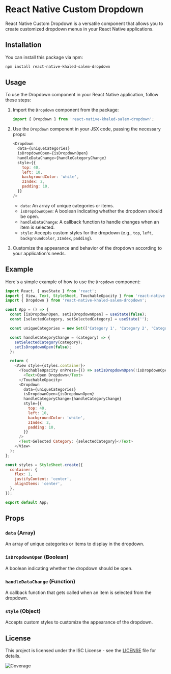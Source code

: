
# React Native Custom Dropdown

React Native Custom Dropdown is a versatile component that allows you to create customized dropdown menus in your React Native applications.

## Installation

You can install this package via npm:

```bash
npm install react-native-khaled-salem-dropdown
```

## Usage

To use the Dropdown component in your React Native application, follow these steps:

1. Import the `Dropdown` component from the package:

   ```javascript
   import { Dropdown } from 'react-native-khaled-salem-dropdown';
   ```

2. Use the `Dropdown` component in your JSX code, passing the necessary props:

   ```javascript
   <Dropdown
     data={uniqueCategories}
     isDropdownOpen={isDropdownOpen}
     handleDataChange={handleCategoryChange}
     style={{
       top: 40,
       left: 10,
       backgroundColor: 'white',
       zIndex: 2,
       padding: 10,
     }}
   />
   ```

   - `data`: An array of unique categories or items.
   - `isDropdownOpen`: A boolean indicating whether the dropdown should be open.
   - `handleDataChange`: A callback function to handle changes when an item is selected.
   - `style`: Accepts custom styles for the dropdown (e.g., `top`, `left`, `backgroundColor`, `zIndex`, `padding`).

3. Customize the appearance and behavior of the dropdown according to your application's needs.

## Example

Here's a simple example of how to use the `Dropdown` component:

```javascript
import React, { useState } from 'react';
import { View, Text, StyleSheet, TouchableOpacity } from 'react-native';
import { Dropdown } from 'react-native-khaled-salem-dropdown';

const App = () => {
  const [isDropdownOpen, setIsDropdownOpen] = useState(false);
  const [selectedCategory, setSelectedCategory] = useState('');

  const uniqueCategories = new Set(['Category 1', 'Category 2', 'Category 3']);

  const handleCategoryChange = (category) => {
    setSelectedCategory(category);
    setIsDropdownOpen(false);
  };

  return (
    <View style={styles.container}>
      <TouchableOpacity onPress={() => setIsDropdownOpen(!isDropdownOpen)}>
        <Text>Open Dropdown</Text>
      </TouchableOpacity>
      <Dropdown
        data={uniqueCategories}
        isDropdownOpen={isDropdownOpen}
        handleCategoryChange={handleCategoryChange}
        style={{
          top: 40,
          left: 10,
          backgroundColor: 'white',
          zIndex: 2,
          padding: 10,
        }}
      />
      <Text>Selected Category: {selectedCategory}</Text>
    </View>
  );
};

const styles = StyleSheet.create({
  container: {
    flex: 1,
    justifyContent: 'center',
    alignItems: 'center',
  },
});

export default App;
```

## Props

### `data` (Array)

An array of unique categories or items to display in the dropdown.

### `isDropdownOpen` (Boolean)

A boolean indicating whether the dropdown should be open.

### `handleDataChange` (Function)

A callback function that gets called when an item is selected from the dropdown.

### `style` (Object)

Accepts custom styles to customize the appearance of the dropdown.

## License

This project is licensed under the ISC License - see the [LICENSE](LICENSE) file for details.

![Coverage](https://img.shields.io/badge/dynamic/json?color=brightgreen&label=coverage&query=%24.total.percentage&url=https%3A%2F%2Fraw.githubusercontent.com%2FkhaledM-salem%2Freact-native-custom-dropdown%2Fmain%2Fcoverage%2Fclover.xml)

